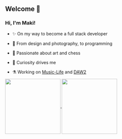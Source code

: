 ## Welcome 🌈

### Hi, I'm Maki!
- ✨ On my way to become a full stack developer

- 🌌 From design and photography, to programming

- 🧠 Passionate about art and chess

- 🚀 Curiosity drives me

- ⚗️ Working on [Music-Life](https://github.com/spariva/Music-Life) and [DAW2](https://github.com/spariva/DAW2)

<a href="https://github.com/spariva/Music-Life">
  <picture>
  <source
    srcset="https://github-readme-stats.vercel.app/api?username=spariva&hide=contribs&show_icons=true&theme=tokyonight&show=prs_merged_percentage&rank_icon=github&border_color=744cb0"
    media="(prefers-color-scheme: dark)"
  />
  <source
    srcset="https://github-readme-stats.vercel.app/api?username=spariva&hide=contribs&show_icons=true&theme=rose&show=prs_merged_percentage&rank_icon=github&border_color=744cb0"
    media="(prefers-color-scheme: light), (prefers-color-scheme: no-preference)"
  />
    <img height=180 align="center" src="https://github-readme-stats.vercel.app/api?username=spariva&hide=contribs&show_icons=true&theme=rose&show=prs_merged_percentage&rank_icon=github&border_color=744cb0" />
  </picture>
</a>
<a href="https://github.com/spariva/DAW2">
  <picture>
    <source
      srcset="https://github-readme-stats.vercel.app/api/top-langs?username=spariva&hide_progress=true&langs_count=8&card_width=320&theme=tokyonight&border_color=744cb0"
      media="(prefers-color-scheme: dark)"
    />
    <source
      srcset="https://github-readme-stats.vercel.app/api/top-langs?username=spariva&hide_progress=true&langs_count=8&card_width=320&theme=rose&border_color=744cb0"
      media="(prefers-color-scheme: light), (prefers-color-scheme: no-preference)"
    />
    <img height=180 align="center" src="https://github-readme-stats.vercel.app/api/top-langs?username=spariva&hide_progress=true&langs_count=8&card_width=320&theme=rose&border_color=744cb0" />
  </picture>
</a>
